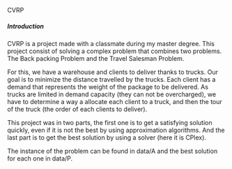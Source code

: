 CVRP

##### Introduction

  CVRP is a project made with a classmate during my master degree.
This project consist of solving a complex problem that combines two problems.
The Back packing Problem and the Travel Salesman Problem.

For this, we have a warehouse and clients to deliver thanks to trucks.
Our goal is to minimize the distance travelled by the trucks.
Each client has a demand that represents the weight of the package to be delivered.
As trucks are limited in demand capacity (they can not be overcharged),
we have to determine a way a allocate each client to a truck, and then the tour of the truck (the order of each clients to deliver).

This project was in two parts, the first one is to get a satisfying solution quickly, even if it is not the best by using approximation algorithms.
And the last part is to get the best solution by using a solver (here it is CPlex).

The instance of the problem can be found in data/A and the best solution for each one in data/P.
